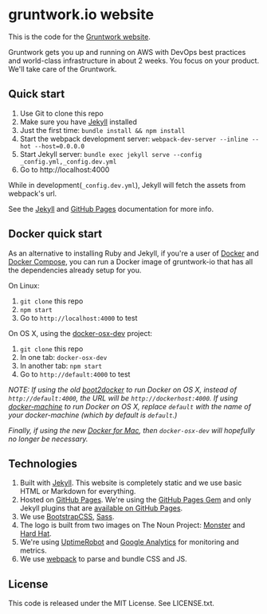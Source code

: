 # gruntwork.io website

This is the code for the [Gruntwork website](http://www.gruntwork.io).

Gruntwork gets you up and running on AWS with DevOps best practices and world-class infrastructure in about 2 weeks.
You focus on your product. We'll take care of the Gruntwork.

## Quick start

1. Use Git to clone this repo
2. Make sure you have [Jekyll](http://jekyllrb.com/docs/installation/) installed
3. Just the first time: `bundle install && npm install`
4. Start the webpack development server: `webpack-dev-server --inline --hot --host=0.0.0.0`
5. Start Jekyll server: `bundle exec jekyll serve --config _config.yml,_config.dev.yml`
6. Go to http://localhost:4000

While in development(`_config.dev.yml`), Jekyll will fetch the assets from webpack's url.

See the [Jekyll](http://jekyllrb.com/) and [GitHub Pages](https://pages.github.com/) documentation for more info.

## Docker quick start

As an alternative to installing Ruby and Jekyll, if you're a user of [Docker](https://www.docker.com/) and [Docker
Compose](https://docs.docker.com/compose/), you can run a Docker image of gruntwork-io that has all the dependencies
already setup for you.

On Linux:

1. `git clone` this repo
2. `npm start`
3. Go to `http://localhost:4000` to test

On OS X, using the [docker-osx-dev](https://github.com/brikis98/docker-osx-dev) project:

1. `git clone` this repo
2. In one tab: `docker-osx-dev`
3. In another tab: `npm start`
4. Go to `http://default:4000` to test

*NOTE: If using the old [boot2docker](http://boot2docker.io/) to run Docker on OS X, instead of `http://default:4000`, the URL will be `http://dockerhost:4000`. If using [docker-machine](https://docs.docker.com/machine/) to run Docker on OS X, replace `default` with the name of your docker-machine (which by default is `default`.)*

*Finally, if using the new [Docker for Mac](https://blog.docker.com/2016/03/docker-for-mac-windows-beta/), then `docker-osx-dev` will hopefully no longer be necessary.*

## Technologies

1. Built with [Jekyll](http://jekyllrb.com/). This website is completely static and we use basic HTML or Markdown for
     everything.
2. Hosted on [GitHub Pages](https://pages.github.com/). We're using the [GitHub Pages
   Gem](https://help.github.com/articles/using-jekyll-with-pages/) and only Jekyll plugins that are [available on
   GitHub Pages](https://help.github.com/articles/repository-metadata-on-github-pages/).
3. We use [BootstrapCSS](http://www.getbootstrap.com/), [Sass](http://sass-lang.com/).
4. The logo is built from two images on The Noun Project: [Monster](https://thenounproject.com/term/monster/184225/)
   and [Hard Hat](https://thenounproject.com/term/hard-hat/410909/).
5. We're using [UptimeRobot](http://uptimerobot.com/) and [Google Analytics](http://www.google.com/analytics/) for
   monitoring and metrics.
6. We use [webpack](http://webpack.js.org) to parse and bundle CSS and JS.

## License

This code is released under the MIT License. See LICENSE.txt.

